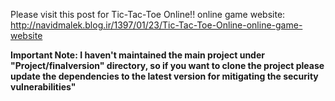 Please visit this post for Tic-Tac-Toe Online!! online game website:
http://navidmalek.blog.ir/1397/01/23/Tic-Tac-Toe-Online-online-game-website

**Important Note: I haven't maintained the main project under "Project/finalversion" directory, so if you want to clone the project please update the dependencies to the latest version for mitigating the security vulnerabilities"**
